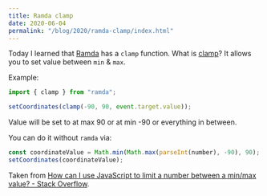 ```yaml
---
title: Ramda clamp
date: 2020-06-04
permalink: "/blog/2020/ramda-clamp/index.html"
---
```


Today I learned that [Ramda](https://ramdajs.com/) has a `clamp` function.
What is [clamp](https://ramdajs.com/docs/#clamp)? It allows you to set value between `min` & `max`.

Example:

```ts
import { clamp } from "ramda";

setCoordinates(clamp(-90, 90, event.target.value));
```

Value will be set to at max 90 or at min -90 or everything in between.

You can do it without `ramda` via:

```ts
const coordinateValue = Math.min(Math.max(parseInt(number), -90), 90);
setCoordinates(coordinateValue);
```

Taken from [How can I use JavaScript to limit a number between a min/max value? - Stack Overflow](https://stackoverflow.com/questions/5842747/how-can-i-use-javascript-to-limit-a-number-between-a-min-max-value).
